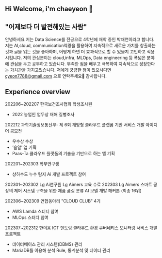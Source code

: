 ## Hi Welcome, i'm chaeyeon 👋
## "어제보다 더 발전해있는 사람"

안녕하세요 저는 Data Science를 전공으로 4학년에 재학 중인 박채연이라고 합니다.
저는 AI,cloud, communication역량을 활용하여 지속적으로 새로운 가치를 창출하는 것과 글을 읽는 것을 좋아하며,
어떻게 하면 더 효과적으로 할 수 있을지 고민하고 적용시킵니다.
저의 관심분야는 cloud,infra, MLOps, Data engineering 등 폭넓은 분야에 관심을 두고 공부하고 있습니다.
부족한 점을 배우고 극복하여 지속적으로 성장한다는 가치관을 가지고있습니다.
저에게 궁금한 점이 있으시다면 cyeon7788@gmail.com 으로 연락주세요🙂
감사합니다.

## Experience overview
202206~202207 한국보건조사협회 학생조사원
- 2022 농업인 업무상 재해 질병조사

202212 과학기술정보통신부- 제 6회 개방형 클라우드 플랫폼 기반 서비스 개발 아이디어 공모전
- 우수상 수상
-	‘슬알’ 앱 기획
-	Paas-Ta 클라우드 플랫폼의 기술을 기반으로 하는 앱 기획
  
202201~202303 학부연구생
- 상하수도 누수 탐지 Ai 개발 프로젝트 참여
  
202301~202302 Lg Ai연구원 Lg Aimers 교육 수료
202303 Lg Aimers 스마트 공장의 제어 시스템 구축을 위한 제품 품질 분류 AI 모델 개발 해커톤 (최종 16위)

202306~202309 연합동아리 "CLOUD CLUB" 4기 
- AWS Lamda 스터디 참여
- MLOps 스터디 참여

202307~202312 한이음 ICT 멘토링 클라우드 환경 쿠버네티스 모니터링 서비스 개발 프로젝트
- 데이터베이스 관리 시스템(DBMS) 관리
- MariaDB를 이용해 분석 Rule, 통계분석 및 데이터 관리


<!--ddd
**chaeyeon8202/chaeyeon8202** is a ✨ _special_ ✨ repository because its `README.md` (this file) appears on your GitHub profile.

Here are some ideas to get you started:

- 🔭 I’m currently working on ...
- 🌱 I’m currently learning ...
- 👯 I’m looking to collaborate on ...
- 🤔 I’m looking for help with ...
- 💬 Ask me about ...
- 📫 How to reach me: ...
- 😄 Pronouns: ...
- ⚡ Fun fact: ...
-->
